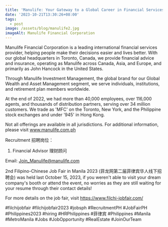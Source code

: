 ```yaml
---
title: 'Manulife: Your Gateway to a Global Career in Financial Services'
date: '2023-10-21T13:30:26+08:00'
tags:
  - post
image: /assets/blog/manulife2.jpg
imageAlt: Manulife Financial Corporation
---
```

Manulife Financial Corporation is a leading international financial services provider, helping people make their decisions easier and lives better. With our global headquarters in Toronto, Canada, we provide financial advice and insurance, operating as Manulife across Canada, Asia, and Europe, and primarily as John Hancock in the United States.



Through Manulife Investment Management, the global brand for our Global Wealth and Asset Management segment, we serve individuals, institutions, and retirement plan members worldwide.



At the end of 2022, we had more than 40,000 employees, over 116,000 agents, and thousands of distribution partners, serving over 34 million customers. We trade as 'MFC' on the Toronto, New York, and the Philippine stock exchanges and under '945' in Hong Kong.



Not all offerings are available in all jurisdictions. For additional information, please visit www.manulife.com.ph



Recruitment 招聘岗位：



1. Financial Advisor 理财顾问



Email: Join_Manulife@manulife.com



2nd Filipino-Chinese Job Fair in Manila 2023 (菲龙网第二届菲律宾华人线下招聘会) was held last October 15, 2023, if you weren't able to visit your dream company's booth or attend the event, no worries as they are still waiting for your resume through their contact details!



For more details on the job fair, visit https://www.filchi-jobfair.com/



\#filchijobfair #filchijobfair2023 #jobsph #RecruitmentPH #JobFairPH #Philippines2023 #hiring #HRPhilippines #菲律宾 #Philippines #Manila #MetroManila #Jobs #JobOpportunity #RealEstate #JoinOurTeam
